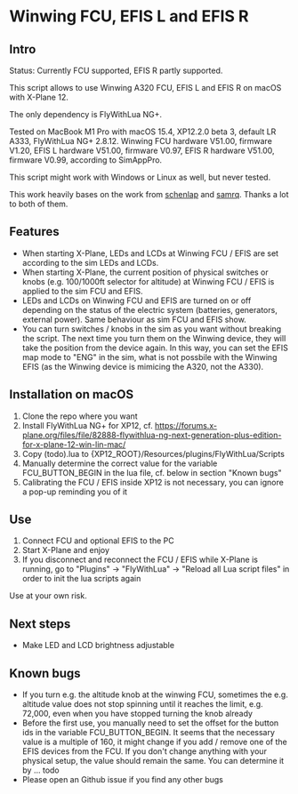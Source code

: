 # Winwing FCU, EFIS L and EFIS R

## Intro

Status: Currently FCU supported, EFIS R partly supported.

This script allows to use Winwing A320 FCU, EFIS L and EFIS R on macOS with X-Plane 12.

The only dependency is FlyWithLua NG+.

Tested on MacBook M1 Pro with macOS 15.4, XP12.2.0 beta 3, default LR A333, FlyWithLua NG+ 2.8.12. Winwing FCU hardware V51.00, firmware V1.20, EFIS L hardware V51.00, firmware V0.97, EFIS R hardware V51.00, firmware V0.99, according to SimAppPro.

This script might work with Windows or Linux as well, but never tested. 

This work heavily bases on the work from [schenlap](https://github.com/schenlap/winwing_fcu) and [samrq](https://github.com/samrq/winwing_fcu/tree/main). Thanks a lot to both of them. 

## Features

* When starting X-Plane, LEDs and LCDs at Winwing FCU / EFIS are set according to the sim LEDs and LCDs. 
* When starting X-Plane, the current position of physical switches or knobs (e.g. 100/1000ft selector for altitude) at Winwing FCU / EFIS is applied to the sim FCU and EFIS.
* LEDs and LCDs on Winwing FCU and EFIS are turned on or off depending on the status of the electric system (batteries, generators, external power). Same behaviour as sim FCU and EFIS show.
* You can turn switches / knobs in the sim as you want without breaking the script. The next time you turn them on the Winwing device, they will take the position from the device again. In this way, you can set the EFIS map mode to "ENG" in the sim, what is not possbile with the Winwing EFIS (as the Winwing device is mimicing the A320, not the A330).

## Installation on macOS

1. Clone the repo where you want
2. Install FlyWithLua NG+ for XP12, cf. https://forums.x-plane.org/files/file/82888-flywithlua-ng-next-generation-plus-edition-for-x-plane-12-win-lin-mac/
3. Copy (todo).lua to {XP12_ROOT}/Resources/plugins/FlyWithLua/Scripts
4. Manually determine the correct value for the variable FCU_BUTTON_BEGIN in the lua file, cf. below in section "Known bugs" 
5. Calibrating the FCU / EFIS inside XP12 is not necessary, you can ignore a pop-up reminding you of it

## Use

1. Connect FCU and optional EFIS to the PC
2. Start X-Plane and enjoy
3. If you disconnect and reconnect the FCU / EFIS while X-Plane is running, go to "Plugins" -> "FlyWithLua" -> "Reload all Lua script files" in order to init the lua scripts again

Use at your own risk. 

## Next steps
* Make LED and LCD brightness adjustable

## Known bugs
* If you turn e.g. the altitude knob at the winwing FCU, sometimes the e.g. altitude value does not stop spinning until it reaches the limit, e.g. 72,000, even when you have stopped turning the knob already
* Before the first use, you manually need to set the offset for the button ids in the variable FCU_BUTTON_BEGIN. It seems that the necessary value is a multiple of 160, it might change if you add / remove one of the EFIS devices from the FCU. If you don't change anything with your physical setup, the value should remain the same. You can determine it by ... todo 
* Please open an Github issue if you find any other bugs

